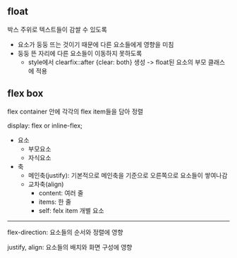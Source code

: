 ## float

박스 주위로 텍스트들이 감쌀 수 있도록

- 요소가 둥둥 뜨는 것이기 때문에 다른 요소들에게 영향을 미침
- 둥둥 뜬 자리에 다른 요소들이 이동하지 못하도록
  -  style에서 clearfix::after {clear: both} 생성 -> float된 요소의 부모 클래스에 적용





## flex box

flex container 안에 각각의 flex item들을 담아 정렬

display: flex  or inline-flex;

- 요소
  - 부모요소
  - 자식요소
- 축
  - 메인축(justify): 기본적으로 메인축을 기준으로 오른쪽으로 요소들이 쌓여나감 
  - 교차축(align)
    - content: 여러 줄
    - items: 한 줄
    - self: felx item 개별 요소



---

flex-direction: 요소들의 순서와 정렬에 영향

justify, align: 요소들의 배치와 화면 구성에 영향